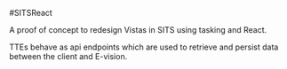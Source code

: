 #SITSReact

A proof of concept to redesign Vistas in SITS using tasking and React.

TTEs behave as api endpoints which are used to retrieve and persist data between the client and E-vision.
